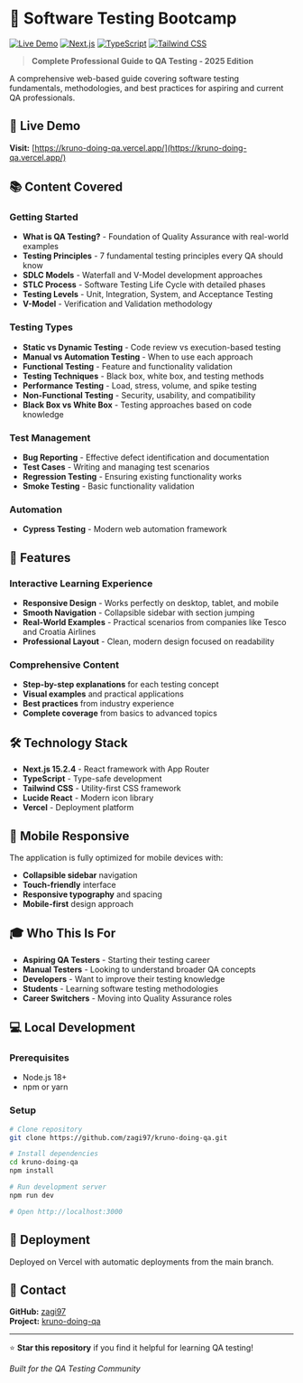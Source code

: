 # 🧪 Software Testing Bootcamp

[![Live Demo](https://img.shields.io/badge/Live%20Demo-Visit%20Site-blue?style=for-the-badge)](https://kruno-doing-qa.vercel.app/)
[![Next.js](https://img.shields.io/badge/Next.js-15.2.4-black?style=for-the-badge&logo=next.js)](https://nextjs.org)
[![TypeScript](https://img.shields.io/badge/TypeScript-blue?style=for-the-badge&logo=typescript)](https://www.typescriptlang.org)
[![Tailwind CSS](https://img.shields.io/badge/Tailwind%20CSS-06B6D4?style=for-the-badge&logo=tailwindcss&logoColor=white)](https://tailwindcss.com)

> **Complete Professional Guide to QA Testing - 2025 Edition**

A comprehensive web-based guide covering software testing fundamentals, methodologies, and best practices for aspiring and current QA professionals.

## 🌟 Live Demo

**Visit:** [https://kruno-doing-qa.vercel.app/](https://kruno-doing-qa.vercel.app/)

## 📚 Content Covered

### **Getting Started**
- **What is QA Testing?** - Foundation of Quality Assurance with real-world examples
- **Testing Principles** - 7 fundamental testing principles every QA should know
- **SDLC Models** - Waterfall and V-Model development approaches
- **STLC Process** - Software Testing Life Cycle with detailed phases
- **Testing Levels** - Unit, Integration, System, and Acceptance Testing
- **V-Model** - Verification and Validation methodology

### **Testing Types**
- **Static vs Dynamic Testing** - Code review vs execution-based testing
- **Manual vs Automation Testing** - When to use each approach
- **Functional Testing** - Feature and functionality validation
- **Testing Techniques** - Black box, white box, and testing methods
- **Performance Testing** - Load, stress, volume, and spike testing
- **Non-Functional Testing** - Security, usability, and compatibility
- **Black Box vs White Box** - Testing approaches based on code knowledge

### **Test Management**
- **Bug Reporting** - Effective defect identification and documentation
- **Test Cases** - Writing and managing test scenarios
- **Regression Testing** - Ensuring existing functionality works
- **Smoke Testing** - Basic functionality validation

### **Automation**
- **Cypress Testing** - Modern web automation framework

## 🎯 Features

### **Interactive Learning Experience**
- **Responsive Design** - Works perfectly on desktop, tablet, and mobile
- **Smooth Navigation** - Collapsible sidebar with section jumping
- **Real-World Examples** - Practical scenarios from companies like Tesco and Croatia Airlines
- **Professional Layout** - Clean, modern design focused on readability

### **Comprehensive Content**
- **Step-by-step explanations** for each testing concept
- **Visual examples** and practical applications
- **Best practices** from industry experience
- **Complete coverage** from basics to advanced topics

## 🛠️ Technology Stack

- **Next.js 15.2.4** - React framework with App Router
- **TypeScript** - Type-safe development
- **Tailwind CSS** - Utility-first CSS framework
- **Lucide React** - Modern icon library
- **Vercel** - Deployment platform

## 📱 Mobile Responsive

The application is fully optimized for mobile devices with:
- **Collapsible sidebar** navigation
- **Touch-friendly** interface
- **Responsive typography** and spacing
- **Mobile-first** design approach

## 🎓 Who This Is For

- **Aspiring QA Testers** - Starting their testing career
- **Manual Testers** - Looking to understand broader QA concepts
- **Developers** - Want to improve their testing knowledge
- **Students** - Learning software testing methodologies
- **Career Switchers** - Moving into Quality Assurance roles

## 💻 Local Development

### Prerequisites
- Node.js 18+
- npm or yarn

### Setup
```bash
# Clone repository
git clone https://github.com/zagi97/kruno-doing-qa.git

# Install dependencies
cd kruno-doing-qa
npm install

# Run development server
npm run dev

# Open http://localhost:3000
```

## 🚀 Deployment

Deployed on Vercel with automatic deployments from the main branch.

## 📧 Contact

**GitHub:** [zagi97](https://github.com/zagi97)  
**Project:** [kruno-doing-qa](https://github.com/zagi97/kruno-doing-qa)

---

⭐ **Star this repository** if you find it helpful for learning QA testing!

*Built for the QA Testing Community*
